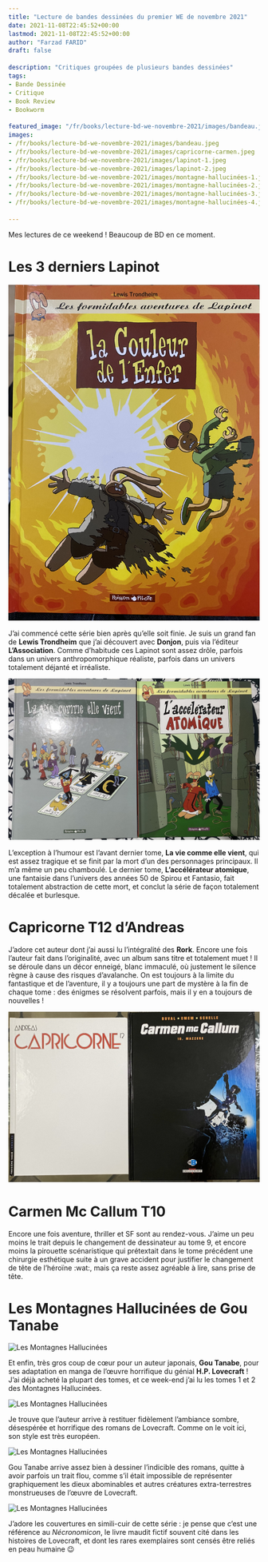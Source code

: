 ```yaml
---
title: "Lecture de bandes dessinées du premier WE de novembre 2021"
date: 2021-11-08T22:45:52+00:00
lastmod: 2021-11-08T22:45:52+00:00
author: "Farzad FARID"
draft: false

description: "Critiques groupées de plusieurs bandes dessinées"
tags:
- Bande Dessinée
- Critique
- Book Review
- Bookworm

featured_image: "/fr/books/lecture-bd-we-novembre-2021/images/bandeau.jpeg"
images:
- /fr/books/lecture-bd-we-novembre-2021/images/bandeau.jpeg
- /fr/books/lecture-bd-we-novembre-2021/images/capricorne-carmen.jpeg
- /fr/books/lecture-bd-we-novembre-2021/images/lapinot-1.jpeg
- /fr/books/lecture-bd-we-novembre-2021/images/lapinot-2.jpeg
- /fr/books/lecture-bd-we-novembre-2021/images/montagne-hallucinées-1.jpeg
- /fr/books/lecture-bd-we-novembre-2021/images/montagne-hallucinées-2.jpeg
- /fr/books/lecture-bd-we-novembre-2021/images/montagne-hallucinées-3.jpeg
- /fr/books/lecture-bd-we-novembre-2021/images/montagne-hallucinées-4.jpeg

---
```


Mes lectures de ce weekend ! Beaucoup de BD en ce moment.

# Les 3 derniers Lapinot

![Lapinot](images/lapinot-1.jpeg)

J’ai commencé cette série bien après qu’elle soit finie. Je suis un grand fan de **Lewis Trondheim** que j’ai découvert avec **Donjon**, puis via l’éditeur **L’Association**. Comme d’habitude ces Lapinot sont assez drôle, parfois dans un univers anthropomorphique réaliste, parfois dans un univers totalement déjanté et irréaliste. 

![Lapinot](images/lapinot-2.jpeg)

L’exception à l’humour est l’avant dernier tome, **La vie comme elle vient**, qui est assez tragique et se finit par la mort d’un des personnages principaux. Il m’a même un peu chamboulé. Le dernier tome, **L’accélérateur atomique**, une fantaisie dans l’univers des années 50 de Spirou et Fantasio, fait totalement abstraction de cette mort, et conclut la série de façon totalement décalée et burlesque.

# Capricorne T12 d’Andreas

J’adore cet auteur dont j’ai aussi lu l’intégralité des **Rork**. Encore une fois l’auteur fait dans l’originalité, avec un album sans titre et totalement muet ! Il se déroule dans un décor enneigé, blanc immaculé, où justement le silence règne à cause des risques d’avalanche. On est toujours à la limite du fantastique et de l’aventure, il y a toujours une part de mystère à la fin de chaque tome : des énigmes se résolvent parfois, mais il y en a toujours de nouvelles !

![Capricone / Carmen Mc Callum](images/capricorne-carmen.jpeg)

# Carmen Mc Callum T10

Encore une fois aventure, thriller et SF sont au rendez-vous. J’aime un peu moins le trait depuis le changement de dessinateur au tome 9, et encore moins la pirouette scénaristique qui prétextait dans le tome précédent une chirurgie esthétique suite à un grave accident pour justifier le changement de tête de l’héroïne :wat:, mais ça reste assez agréable à lire, sans prise de tête.

# Les Montagnes Hallucinées de Gou Tanabe

![Les Montagnes Hallucinées](images/montagnes-hallucinées-1.jpeg)

Et enfin, très gros coup de cœur pour un auteur japonais, **Gou Tanabe**, pour ses adaptation en manga de l’œuvre horrifique du génial **H.P. Lovecraft** ! J’ai déjà acheté la plupart des tomes, et ce week-end j’ai lu les tomes 1 et 2 des Montagnes Hallucinées. 

![Les Montagnes Hallucinées](images/montagnes-hallucinées-2.jpeg)

Je trouve que l’auteur arrive à restituer fidèlement l’ambiance sombre, désespérée et horrifique des romans de Lovecraft. Comme on le voit ici, son style est très européen. 

![Les Montagnes Hallucinées](images/montagnes-hallucinées-3.jpeg)

Gou Tanabe arrive assez bien à dessiner l’indicible des romans, quitte à avoir parfois un trait flou, comme s’il était impossible de représenter graphiquement les dieux abominables et autres créatures extra-terrestres monstrueuses de l’œuvre de Lovecraft.

![Les Montagnes Hallucinées](images/montagnes-hallucinées-4.jpeg)

J’adore les couvertures en simili-cuir de cette série : je pense que c’est une référence au _Nécronomicon_, le livre maudit fictif souvent cité dans les histoires de Lovecraft, et dont les rares exemplaires sont censés être reliés en peau humaine 😉
